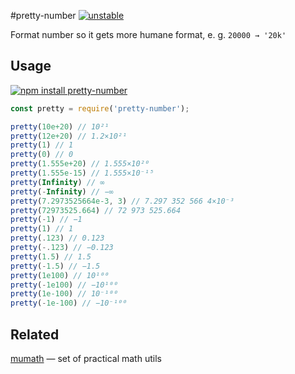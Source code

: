 #pretty-number [![unstable](http://badges.github.io/stability-badges/dist/unstable.svg)](http://github.com/badges/stability-badges)

Format number so it gets more humane format, e. g. `20000 → '20k'`


## Usage

[![npm install pretty-number](https://nodei.co/npm/pretty-number.png?mini=true)](https://npmjs.org/package/pretty-number/)

```js
const pretty = require('pretty-number');

pretty(10e+20) // 10²¹
pretty(12e+20) // 1.2×10²¹
pretty(1) // 1
pretty(0) // 0
pretty(1.555e+20) // 1.555×10²⁰
pretty(1.555e-15) // 1.555×10⁻¹⁵
pretty(Infinity) // ∞
pretty(-Infinity) // −∞
pretty(7.2973525664e-3, 3) // 7.297 352 566 4×10⁻³
pretty(72973525.664) // 72 973 525.664
pretty(-1) // −1
pretty(1) // 1
pretty(.123) // 0.123
pretty(-.123) // −0.123
pretty(1.5) // 1.5
pretty(-1.5) // −1.5
pretty(1e100) // 10¹⁰⁰
pretty(-1e100) // −10¹⁰⁰
pretty(1e-100) // 10⁻¹⁰⁰
pretty(-1e-100) // −10⁻¹⁰⁰
```

## Related

[mumath](https://github.com/dfcreative/mumath) — set of practical math utils
